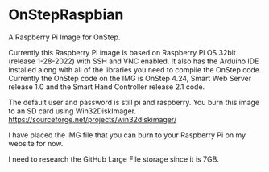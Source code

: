 # OnStepRaspbian
A Raspberry Pi Image for OnStep.

Currently this Raspberry Pi image is based on Raspberry Pi OS 32bit (release 1-28-2022) with SSH and VNC enabled.  It also has the Arduino IDE installed along with all of the libraries you need to compile the OnStep code.  Currently the OnStep code on the IMG is OnStep 4.24, Smart Web Server release 1.0 and the Smart Hand Controller release 2.1 code.

The default user and password is still pi and raspberry.  You burn this image to an SD card using Win32DiskImager.
https://sourceforge.net/projects/win32diskimager/

I have placed the IMG file that you can burn to your Raspberry Pi on my website for now.

I need to research the GitHub Large File storage since it is 7GB.